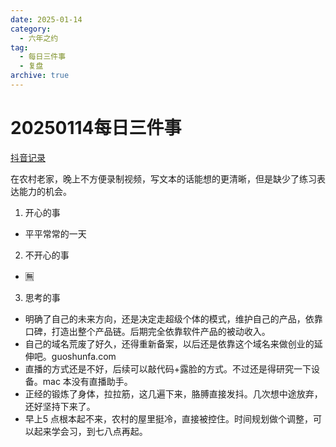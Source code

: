 ```yaml
---
date: 2025-01-14
category:
  - 六年之约
tag:
  - 每日三件事
  - 复盘
archive: true
---
```


# 20250114每日三件事

[抖音记录](https://www.douyin.com/user/MS4wLjABAAAAmKaQG1sbK0e5svJaVzHsN8HOW4GCUCVVmcx5bRP6wY4?modal_id=7459937241182052241)

在农村老家，晚上不方便录制视频，写文本的话能想的更清晰，但是缺少了练习表达能力的机会。
1. 开心的事
- 平平常常的一天
2. 不开心的事
- ️🈚️
3. 思考的事
- 明确了自己的未来方向，还是决定走超级个体的模式，维护自己的产品，依靠口碑，打造出整个产品链。后期完全依靠软件产品的被动收入。
- 自己的域名荒废了好久，还得重新备案，以后还是依靠这个域名来做创业的延伸吧。guoshunfa.com
- 直播的方式还是不好，后续可以敲代码+露脸的方式。不过还是得研究一下设备。mac 本没有直播助手。
- 正经的锻炼了身体，拉拉筋，这几遍下来，胳膊直接发抖。几次想中途放弃，还好坚持下来了。
- 早上5 点根本起不来，农村的屋里挺冷，直接被控住。时间规划做个调整，可以起来学会习，到七八点再起。